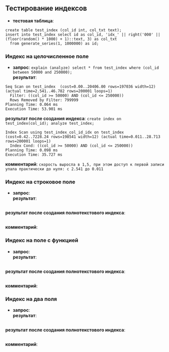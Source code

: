 ## Тестирование индексов

- **тестовая таблица**:
```
create table test_index (col_id int, col_txt text);
insert into test_index select id as col_id, 'idx_' || right('000' || (floor(random() * 1000) + 1)::text, 3) as col_txt
  from generate_series(1, 1000000) as id;
```

### Индекс на целочисленное поле

- **запрос**: `explain (analyze) select * from test_index where (col_id between 50000 and 250000);` \
**результат**:
```
Seq Scan on test_index  (cost=0.00..20406.00 rows=197036 width=12) (actual time=2.541..46.782 rows=200001 loops=1)
  Filter: ((col_id >= 50000) AND (col_id <= 250000))
  Rows Removed by Filter: 799999
Planning Time: 0.064 ms
Execution Time: 53.901 ms
```
**результат после создания индекса**: `create index on test_index(col_id); analyze test_index;`
```
Index Scan using test_index_col_id_idx on test_index  (cost=0.42..7228.24 rows=198541 width=12) (actual time=0.011..28.713 rows=200001 loops=1)
  Index Cond: ((col_id >= 50000) AND (col_id <= 250000))
Planning Time: 0.098 ms
Execution Time: 35.727 ms
```
**комментарий**: `скорость выросла в 1,5, при этом доступ к первой записи упала практически до нуля: с 2.541 до 0.011`

### Индекс на строковое поле

- **запрос**: ` ` \
**результат**:
```

```
**результат после создания полнотекстового индекса**: ` `
```

```
**комментарий**: ` `

### Индекс на поле с функцией

- **запрос**: ` ` \
**результат**:
```

```
**результат после создания полнотекстового индекса**: ` `
```

```
**комментарий**: ` `

### Индекс на два поля

- **запрос**: ` ` \
**результат**:
```

```
**результат после создания полнотекстового индекса**: ` `
```

```
**комментарий**: ` `
